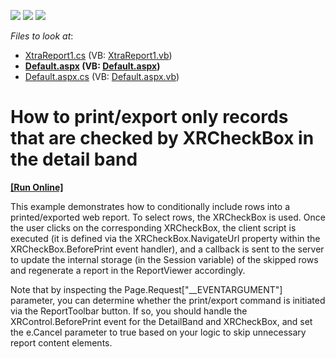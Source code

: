 <!-- default badges list -->
![](https://img.shields.io/endpoint?url=https://codecentral.devexpress.com/api/v1/VersionRange/128602432/13.2.5%2B)
[![](https://img.shields.io/badge/Open_in_DevExpress_Support_Center-FF7200?style=flat-square&logo=DevExpress&logoColor=white)](https://supportcenter.devexpress.com/ticket/details/E1739)
[![](https://img.shields.io/badge/📖_How_to_use_DevExpress_Examples-e9f6fc?style=flat-square)](https://docs.devexpress.com/GeneralInformation/403183)
<!-- default badges end -->
<!-- default file list -->
*Files to look at*:

* [XtraReport1.cs](./CS/WebSite/App_Code/XtraReport1.cs) (VB: [XtraReport1.vb](./VB/WebSite/App_Code/XtraReport1.vb))
* **[Default.aspx](./CS/WebSite/Default.aspx) (VB: [Default.aspx](./VB/WebSite/Default.aspx))**
* [Default.aspx.cs](./CS/WebSite/Default.aspx.cs) (VB: [Default.aspx.vb](./VB/WebSite/Default.aspx.vb))
<!-- default file list end -->
# How to print/export only records that are checked by XRCheckBox in the detail band
<!-- run online -->
**[[Run Online]](https://codecentral.devexpress.com/e1739/)**
<!-- run online end -->


<p>This example demonstrates how to conditionally include rows into a printed/exported web report. To select rows, the XRCheckBox is used. Once the user clicks on the corresponding XRCheckBox, the client script is executed (it is defined via the XRCheckBox.NavigateUrl property within the XRCheckBox.BeforePrint event handler), and a callback is sent to the server to update the internal storage (in the Session variable) of the skipped rows and regenerate a report in the ReportViewer accordingly. </p><p>Note that by inspecting the Page.Request["__EVENTARGUMENT"] parameter, you can determine whether the print/export command is initiated via the ReportToolbar button. If so, you should handle the XRControl.BeforePrint event for the DetailBand and XRCheckBox, and set the e.Cancel parameter to true based on your logic to skip unnecessary report content elements.</p>

<br/>


